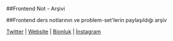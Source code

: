 ##Frontend Not - Arşivi

##Frontend ders notlarının ve problem-set'lerin paylaşıldığı arşiv

[Twitter](https://twitter.com/bounjeedaily) | [Website](https://bounjee.github.io/) | [Bionluk](https://bionluk.com/bounjee) | [İnstagram](https://www.instagram.com/grbuzmustafa)
